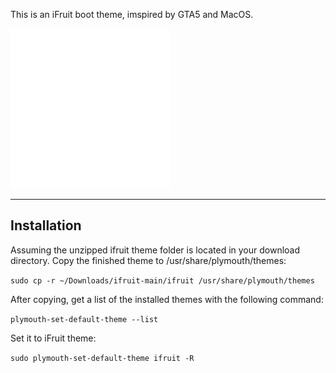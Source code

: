 This is an iFruit boot theme, imspired by GTA5 and MacOS.

![Alt text](ifruit.png)

-------------------------------------------------------------------
Installation
-------------------------------------------------------------------

Assuming the unzipped ifruit theme folder is located in your download directory.
Copy the finished theme to /usr/share/plymouth/themes:

`sudo cp -r ~/Downloads/ifruit-main/ifruit /usr/share/plymouth/themes`

After copying, get a list of the installed themes with the following command:

`plymouth-set-default-theme --list`

Set it to iFruit theme:

`sudo plymouth-set-default-theme ifruit -R`
